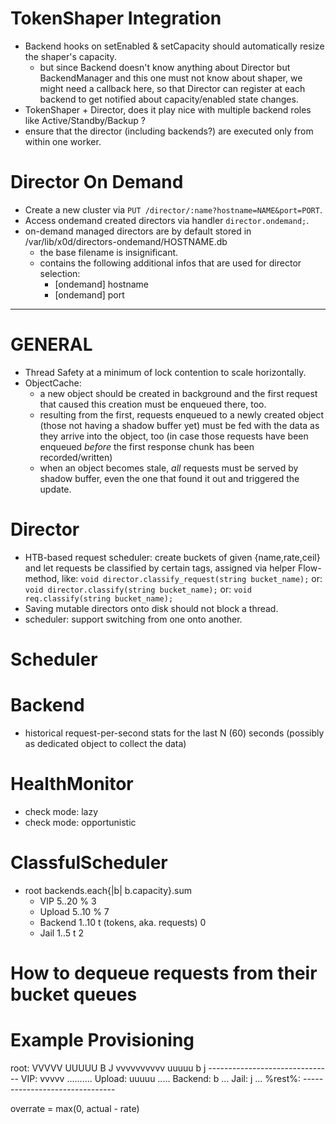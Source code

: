 

# TokenShaper Integration

- Backend hooks on setEnabled & setCapacity should automatically resize the shaper's capacity.
  - but since Backend doesn't know anything about Director but BackendManager and this one must not know about shaper,
    we might need a callback here, so that Director can register at each backend to get notified about
    capacity/enabled state changes.
- TokenShaper + Director, does it play nice with multiple backend roles like Active/Standby/Backup ?
- ensure that the director (including backends?) are executed only from within one worker.

# Director On Demand

- Create a new cluster via `PUT /director/:name?hostname=NAME&port=PORT`.
- Access ondemand created directors via handler `director.ondemand;`.
- on-demand managed directors are by default stored in /var/lib/x0d/directors-ondemand/HOSTNAME.db
  - the base filename is insignificant.
  - contains the following additional infos that are used for director selection:
    - [ondemand] hostname
    - [ondemand] port

------------------------------------------------------------------------------

# GENERAL

- Thread Safety at a minimum of lock contention to scale horizontally.
- ObjectCache:
  - a new object should be created in background and the first request that caused this creation must be enqueued
    there, too.
  - resulting from the first, requests enqueued to a newly created object (those not having a shadow buffer yet)
    must be fed with the data as they arrive into the object, too (in case those requests have been enqueued
    *before* the first response chunk has been recorded/written)
  - when an object becomes stale, *all* requests must be served by shadow buffer, even the one that found it out and
    triggered the update.

# Director

- HTB-based request scheduler: create buckets of given {name,rate,ceil} and
  let requests be classified by certain tags, assigned via helper Flow-method,
  like: `void director.classify_request(string bucket_name);`
  or: `void director.classify(string bucket_name);`
  or: `void req.classify(string bucket_name);`
- Saving mutable directors onto disk should not block a thread.
- scheduler: support switching from one onto another.

# Scheduler

# Backend

- historical request-per-second stats for the last N (60) seconds
  (possibly as dedicated object to collect the data)

# HealthMonitor

- check mode: lazy
- check mode: opportunistic

# ClassfulScheduler

- root        backends.each{|b| b.capacity}.sum
  - VIP       5..20 %                               3
  - Upload    5..10 %                               7
  - Backend   1..10 t (tokens, aka. requests)       0
  - Jail      1..5 t                                2

# How to dequeue requests from their bucket queues

# Example Provisioning

  root:    VVVVV UUUUU B J vvvvvvvvvv uuuuu b j -------------------------------
  VIP:     vvvvv ..........
  Upload:  uuuuu .....
  Backend: b ...
  Jail:    j ...
  %rest%:  -------------------------------


overrate = max(0, actual - rate)
